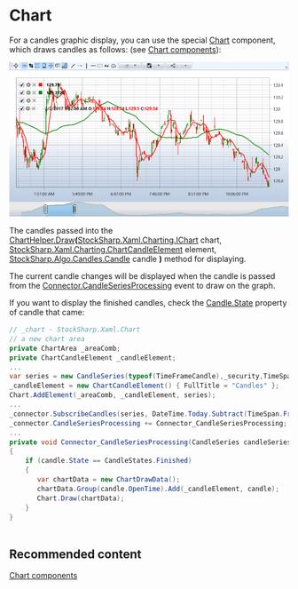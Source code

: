 # Chart

For a candles graphic display, you can use the special [Chart](xref:StockSharp.Xaml.Charting.Chart) component, which draws candles as follows: (see [Chart components](GUICharting.md)):

![sample candleschart](../images/sample_candleschart.png)

The candles passed into the [ChartHelper.Draw](xref:StockSharp.Xaml.Charting.ChartHelper.Draw(StockSharp.Xaml.Charting.IChart,StockSharp.Xaml.Charting.ChartCandleElement,StockSharp.Algo.Candles.Candle))**(**[StockSharp.Xaml.Charting.IChart](xref:StockSharp.Xaml.Charting.IChart) chart, [StockSharp.Xaml.Charting.ChartCandleElement](xref:StockSharp.Xaml.Charting.ChartCandleElement) element, [StockSharp.Algo.Candles.Candle](xref:StockSharp.Algo.Candles.Candle) candle **)** method for displaying.

The current candle changes will be displayed when the candle is passed from the [Connector.CandleSeriesProcessing](xref:StockSharp.Algo.Connector.CandleSeriesProcessing) event to draw on the graph.

If you want to display the finished candles, check the [Candle.State](xref:StockSharp.Algo.Candles.Candle.State) property of candle that came:

```cs
// _chart - StockSharp.Xaml.Chart
// a new chart area
private ChartArea _areaComb;
private ChartCandleElement _candleElement;
...
var series = new CandleSeries(typeof(TimeFrameCandle),_security,TimeSpan.FromMinutes(_timeframe));
_candleElement = new ChartCandleElement() { FullTitle = "Candles" };
Chart.AddElement(_areaComb, _candleElement, series);
...
_connector.SubscribeCandles(series, DateTime.Today.Subtract(TimeSpan.FromDays(5)), DateTime.Now);			
_connector.CandleSeriesProcessing += Connector_CandleSeriesProcessing;
...
private void Connector_CandleSeriesProcessing(CandleSeries candleSeries, Candle candle)
{
    if (candle.State == CandleStates.Finished) 
    {
       var chartData = new ChartDrawData();
       chartData.Group(candle.OpenTime).Add(_candleElement, candle);
       Chart.Draw(chartData);
    }
}
		
```

## Recommended content

[Chart components](GUICharting.md)
